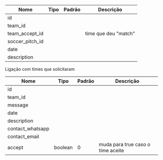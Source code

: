 | Nome | Tipo | Padrão | Descrição |
|------|------|--------|-----------|
| id |  |  |  |
| team_id |  |  |  |
| team_accept_id |  |  | time que deu "match" |
| soccer_pitch_id |  |  |  |
| date |  |  |  |
| description |  |  |  |

Ligação com times que solicitaram

| Nome | Tipo | Padrão | Descrição |
|------|------|--------|-----------|
| id |  |  |  |
| team_id |  |  |  |
| message |  |  |  |
| date |  |  |  |
| description |  |  |  |
| contact_whatsapp |  |  | |
| contact_email |  |  | |
| accept | boolean | 0 | muda para true caso o time aceite |